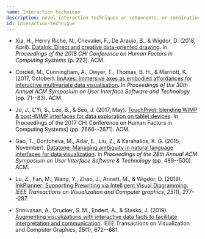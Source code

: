 ```yaml
---
name: Interaction technique
description: novel interaction techniques or components, or combinations of existing interaction techniques in new ways to support visualization
id: interaction-technique
---
```


- Xia, H., Henry Riche, N., Chevalier, F., De Araujo, B., & Wigdor, D. (2018, April). [DataInk: Direct and creative data-oriented drawing](https://dl.acm.org/citation.cfm?id=3173797). In *Proceedings of the 2018 CHI Conference on Human Factors in Computing Systems* (p. 223). ACM.

- Cordeil, M., Cunningham, A., Dwyer, T., Thomas, B. H., & Marriott, K. (2017, October). [ImAxes: Immersive axes as embodied affordances for interactive multivariate data visualisation](https://dl.acm.org/citation.cfm?id=3126613). In *Proceedings of the 30th Annual ACM Symposium on User Interface Software and Technology* (pp. 71--83). ACM.

- Jo, J., L'Yi, S., Lee, B., & Seo, J. (2017, May). [TouchPivot: blending WIMP & post-WIMP interfaces for data exploration on tablet devices](https://dl.acm.org/citation.cfm?id=3025752). In Proceedings of the 2017 CHI Conference on Human Factors in Computing Systems] (pp. 2660--2671). ACM.

- Gao, T., Dontcheva, M., Adar, E., Liu, Z., & Karahalios, K. G. (2015, November). [Datatone: Managing ambiguity in natural language interfaces for data visualization](https://dl.acm.org/citation.cfm?id=2807478). In *Proceedings of the 28th Annual ACM Symposium on User Interface Software & Technology* (pp. 489--500). ACM.

- Lu, Z., Fan, M., Wang, Y., Zhao, J., Annett, M., & Wigdor, D. (2019). [InkPlanner: Supporting Prewriting via Intelligent Visual Diagramming](https://ieeexplore.ieee.org/abstract/document/8440848). *IEEE Transactions on Visualization and Computer graphics, 25*(1), 277--287.

- Srinivasan, A., Drucker, S. M., Endert, A., & Stasko, J. (2019). [Augmenting visualizations with interactive data facts to facilitate interpretation and communication](https://ieeexplore.ieee.org/abstract/document/8440860). IEEE Transactions on Visualization and Computer Graphics, 25(1), 672--681.